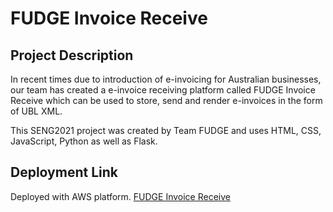 # FUDGE Invoice Receive
## Project Description
In recent times due to introduction of e-invoicing for Australian businesses, our team has created a e-invoice receiving platform called FUDGE Invoice Receive which can be used to store, send and render e-invoices in the form of UBL XML.

This SENG2021 project was created by Team FUDGE and uses HTML, CSS, JavaScript, Python as well as Flask.

## Deployment Link
Deployed with AWS platform.
[FUDGE Invoice Receive](http://invoiceplatform-env.eba-9xzpwpa2.us-east-1.elasticbeanstalk.com/?fbclid=IwAR1it9Wr5JDj0VjZMKlNOIUhEpWLoYtG64CsPrNFOuK9DGF4J1-9AeGsCLs)
